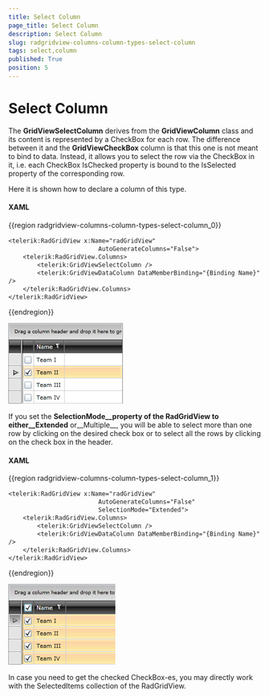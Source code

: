 ```yaml
---
title: Select Column
page_title: Select Column
description: Select Column
slug: radgridview-columns-column-types-select-column
tags: select,column
published: True
position: 5
---
```


# Select Column

The __GridViewSelectColumn__ derives from the __GridViewColumn__ class and its content is represented by a CheckBox for each row. The difference between it and the __GridViewCheckBox__ column is that this one is not meant to bind to data. Instead, it allows you to select the row via the CheckBox in it, i.e. each CheckBox IsChecked property is bound to the IsSelected property of the corresponding row.

Here it is shown how to declare a column of this type.

#### __XAML__

{{region radgridview-columns-column-types-select-column_0}}

	<telerik:RadGridView x:Name="radGridView"
	                         AutoGenerateColumns="False">
	    <telerik:RadGridView.Columns>
	        <telerik:GridViewSelectColumn />
	        <telerik:GridViewDataColumn DataMemberBinding="{Binding Name}" />
	    </telerik:RadGridView.Columns>
	</telerik:RadGridView>
{{endregion}}

![](images/RadGridView_ColumnTypes_7.png)

If you set the __SelectionMode__property of the __RadGridView__ to either__Extended__ or__Multiple__, you will be able to select more than one row by clicking on the desired check box or to select all the rows by clicking on the check box in the header.

#### __XAML__

{{region radgridview-columns-column-types-select-column_1}}

	<telerik:RadGridView x:Name="radGridView"
	                         AutoGenerateColumns="False"
	                         SelectionMode="Extended">
	    <telerik:RadGridView.Columns>
	        <telerik:GridViewSelectColumn />
	        <telerik:GridViewDataColumn DataMemberBinding="{Binding Name}" />
	    </telerik:RadGridView.Columns>
	</telerik:RadGridView>
{{endregion}}

![](images/RadGridView_ColumnTypes_8.png)


In case you need to get the checked CheckBox-es, you may directly work with the SelectedItems collection of the RadGridView.



